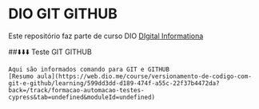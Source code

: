 
# DIO GIT GITHUB

Este repositório faz parte de curso DIO [DIgital Informationa]( https://web.dio.me/course/versionamento-de-codigo-com-git-e-github)


##⬇️⬇️⬇️ Teste GIT GITHUB

    Aqui são informados comando para GIT e GITHUB
    [Resumo aula](https://web.dio.me/course/versionamento-de-codigo-com-git-e-github/learning/599dd3dd-d189-474f-a55c-22f37b4472da?back=/track/formacao-automacao-testes-cypress&tab=undefined&moduleId=undefined)